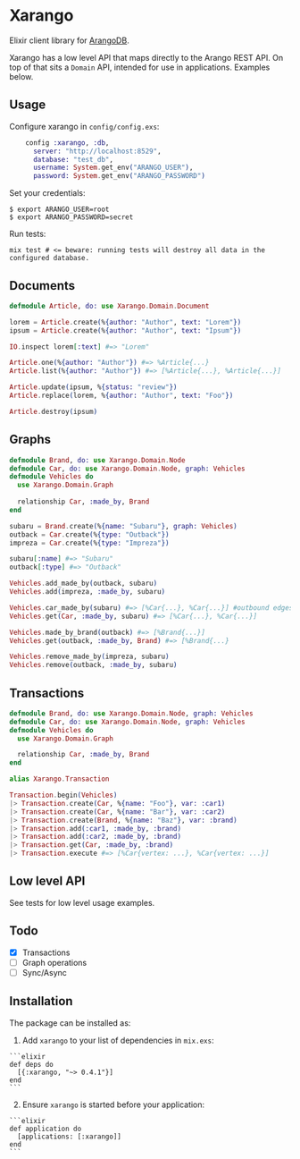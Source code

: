 # Xarango

Elixir client library for [ArangoDB](https://www.arangodb.com).

Xarango has a low level API that maps directly to the Arango REST API. On top of that sits a `Domain` API, intended for use in applications. Examples below.


## Usage

Configure xarango in `config/config.exs`:

```elixir
    config :xarango, :db,
      server: "http://localhost:8529",
      database: "test_db",
      username: System.get_env("ARANGO_USER"),
      password: System.get_env("ARANGO_PASSWORD")
```

Set your credentials:

    $ export ARANGO_USER=root
    $ export ARANGO_PASSWORD=secret

Run tests:

    mix test # <= beware: running tests will destroy all data in the configured database.
    
## Documents

```elixir
defmodule Article, do: use Xarango.Domain.Document

lorem = Article.create(%{author: "Author", text: "Lorem"})
ipsum = Article.create(%{author: "Author", text: "Ipsum"})

IO.inspect lorem[:text] #=> "Lorem"

Article.one(%{author: "Author"}) #=> %Article{...}
Article.list(%{author: "Author"}) #=> [%Article{...}, %Article{...}]

Article.update(ipsum, %{status: "review"})
Article.replace(lorem, %{author: "Author", text: "Foo"})

Article.destroy(ipsum)

```


## Graphs

```elixir
defmodule Brand, do: use Xarango.Domain.Node
defmodule Car, do: use Xarango.Domain.Node, graph: Vehicles
defmodule Vehicles do
  use Xarango.Domain.Graph
  
  relationship Car, :made_by, Brand
end

subaru = Brand.create(%{name: "Subaru"}, graph: Vehicles)
outback = Car.create(%{type: "Outback"})
impreza = Car.create(%{type: "Impreza"})

subaru[:name] #=> "Subaru"
outback[:type] #=> "Outback"

Vehicles.add_made_by(outback, subaru)
Vehicles.add(impreza, :made_by, subaru)

Vehicles.car_made_by(subaru) #=> [%Car{...}, %Car{...}] #outbound edges for car
Vehicles.get(Car, :made_by, subaru) #=> [%Car{...}, %Car{...}] 

Vehicles.made_by_brand(outback) #=> [%Brand{...}]
Vehicles.get(outback, :made_by, Brand) #=> [%Brand{...}

Vehicles.remove_made_by(impreza, subaru)
Vehicles.remove(outback, :made_by, subaru)

```

## Transactions

```elixir
defmodule Brand, do: use Xarango.Domain.Node, graph: Vehicles
defmodule Car, do: use Xarango.Domain.Node, graph: Vehicles
defmodule Vehicles do
  use Xarango.Domain.Graph

  relationship Car, :made_by, Brand
end

alias Xarango.Transaction

Transaction.begin(Vehicles)
|> Transaction.create(Car, %{name: "Foo"}, var: :car1)
|> Transaction.create(Car, %{name: "Bar"}, var: :car2)
|> Transaction.create(Brand, %{name: "Baz"}, var: :brand)
|> Transaction.add(:car1, :made_by, :brand)
|> Transaction.add(:car2, :made_by, :brand)
|> Transaction.get(Car, :made_by, :brand)
|> Transaction.execute #=> [%Car{vertex: ...}, %Car{vertex: ...}]
```

## Low level API

See tests for low level usage examples.

## Todo

- [x] Transactions
- [ ] Graph operations
- [ ] Sync/Async

## Installation

The package can be installed as:

  1. Add `xarango` to your list of dependencies in `mix.exs`:

    ```elixir
    def deps do
      [{:xarango, "~> 0.4.1"}]
    end
    ```

  2. Ensure `xarango` is started before your application:

    ```elixir
    def application do
      [applications: [:xarango]]
    end
    ```

